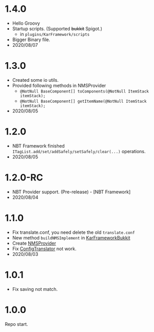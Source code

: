 # 1.4.0

- Hello Groovy
- Startup scripts. (Supported ~~bukkit~~ Spigot.)
    - in `plugins/KarFramework/scripts`
- Bigger Binary file.
- 2020/08/07

# 1.3.0

- Created some io utils.
- Provided following methods in NMSProvider
  - `@NotNull BaseComponent[] toComponents(@NotNull ItemStack itemStack);`
  - `@NotNull BaseComponent[] getItemName(@NotNull ItemStack itemStack);`
- 2020/08/05

# 1.2.0

- NBT Framework finished
  `ITagList.add/set/addSafely/setSafely/clear(...)` operations.
- 2020/08/05

# 1.2.0-RC

- NBT Provider support. (Pre-release) - \[NBT Framework]
- 2020/08/04

# 1.1.0

- Fix translate.conf, you need delete the old `translate.conf`
- New method `buildNMSImplement` in [KarFrameworkBukkit](spigot/src/main/java/io/github/karlatemp/karframework/bukkit/KarFrameworkBukkit.java)
- Create [NMSProvider](spigot/src/main/java/io/github/karlatemp/karframework/bukkit/NMSProvider.java)
- Fix [ConfigTranslator](common/src/main/java/io/github/karlatemp/karframework/format/Translator.java) not work.
- 2020/08/03

# 1.0.1

- Fix saving not match.

# 1.0.0

Repo start.